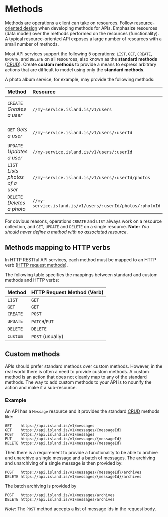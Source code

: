 # Methods

Methods are operations a client can take on resources. Follow [resource-oriented design](resource-oriented-design.md) when developing methods for APIs. Emphasize resources (data model) over the methods performed on the resources (functionality). A typical resource-oriented API exposes a large number of resources with a small number of methods.

Most API services support the following 5 operations: `LIST`, `GET`, `CREATE`, `UPDATE`, and `DELETE` on all resources, also known as the **standard methods** ([CRUD](https://en.wikipedia.org/wiki/Create,_read,_update_and_delete)). Create **custom methods** to provide a means to express arbitrary actions that are difficult to model using only the **standard methods**.

A photo album service, for example, may provide the following methods:

| Method                          | Resource                                                  |                                    |
| :------------------------------ | :-------------------------------------------------------- | :--------------------------------- |
| `CREATE` _Creates a user_       | `//my-service.island.is/v1/users`                         | a collection of `User` resources   |
| `GET` _Gets a user_             | `//my-service.island.is/v1/users/:userId`                 | a single `User` resource           |
| `UPDATE` _Updates a user_       | `//my-service.island.is/v1/users/:userId`                 | a single `User` resource           |
| `LIST` _Lists photos of a user_ | `//my-service.island.is/v1/users/:userId/photos`          | a collection of `Photos` resources |
| `DELETE` _Deletes a photo_      | `//my-service.island.is/v1/users/:userId/photos/:photoId` | a single `Photo` resource          |

For obvious reasons, operations `CREATE` and `LIST` always work on a resource collection, and `GET`, `UPDATE` and `DELETE` on a single resource.
**Note:** _You should never define a method with no associated resource_.

## Methods mapping to HTTP verbs

In HTTP RESTful API services, each method must be mapped to an HTTP verb ([HTTP request methods](https://developer.mozilla.org/en-US/docs/Web/HTTP/Methods)).

The following table specifies the mappings between standard and custom methods and HTTP verbs:

| Method   | HTTP Request Method (Verb) |
| :------- | :------------------------- |
| `LIST`   | `GET`                      |
| `GET`    | `GET`                      |
| `CREATE` | `POST`                     |
| `UPDATE` | `PATCH`/`PUT`              |
| `DELETE` | `DELETE`                   |
| `Custom` | `POST` (usually)           |

## Custom methods

APIs should prefer standard methods over custom methods. However, in the real world there is often a need to provide custom methods. A custom method is an action that does not cleanly map to any of the standard methods. The way to add custom methods to your API is to nounify the action and make it a sub-resource.

### Example

An API has a `Message` resource and it provides the standard [CRUD](https://en.wikipedia.org/wiki/Create,_read,_update_and_delete) methods like:

```text
GET    https://api.island.is/v1/messages
GET    https://api.island.is/v1/messages/{messageId}
POST   https://api.island.is/v1/messages
PUT    https://api.island.is/v1/messages/{messageId}
DELETE https://api.island.is/v1/messages/{messageId}
```

Then there is a requirement to provide a functionality to be able to archive and unarchive a single message and a batch of messages. The archiving and unarchiving of a single message is then provided by:

```text
POST   https://api.island.is/v1/messages/{messageId}/archives
DELETE https://api.island.is/v1/messages/{messageId}/archives
```

The batch archiving is provided by

```text
POST   https://api.island.is/v1/messages/archives
DELETE https://api.island.is/v1/messages/archives
```

_Note:_ The `POST` method accepts a list of message Ids in the request body.
